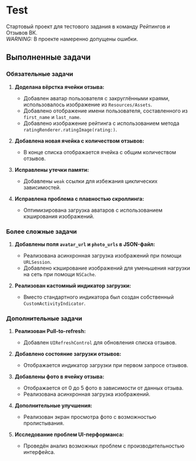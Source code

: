 # Test
Стартовый проект для тестового задания в команду Рейтингов и Отзывов ВК.\
*WARNING:* В проекте намеренно допущены ошибки.

## Выполненные задачи

### Обязательные задачи

1. **Доделана вёрстка ячейки отзыва:**
   - Добавлен аватар пользователя с закруглёнными краями, использовалось изображение из `Resources/Assets`.
   - Добавлено отображение имени пользователя, составленного из `first_name` и `last_name`.
   - Добавлено изображение рейтинга с использованием метода `ratingRenderer.ratingImage(rating:)`.

2. **Добавлена новая ячейка с количеством отзывов:**
   - В конце списка отображается ячейка с общим количеством отзывов.

3. **Исправлены утечки памяти:**
   - Добавлены `weak` ссылки для избежания циклических зависимостей.

4. **Исправлена проблема с плавностью скроллинга:**
   - Оптимизирована загрузка аватаров с использованием кэширования изображений.

### Более сложные задачи

1. **Добавлены поля `avatar_url` и `photo_urls` в JSON-файл:**
   - Реализована асинхронная загрузка изображений при помощи `URLSession`.
   - Добавлено кэширование изображений для уменьшения нагрузки на сеть при помощи `NSCache`.

2. **Реализован кастомный индикатор загрузки:**
   - Вместо стандартного индикатора был создан собственный ` CustomActivityIndicator`.

### Дополнительные задачи

1. **Реализован Pull-to-refresh:**
   - Добавлен `UIRefreshControl` для обновления списка отзывов.

2. **Добавлено состояние загрузки отзывов:**
   - Отображается индикатор загрузки при первом запросе отзывов.

3. **Добавлены фото в ячейку отзыва:**
   - Отображается от 0 до 5 фото в зависимости от данных отзыва.
   - Реализована асинхронная загрузка изображений.

4. **Дополнительные улучшения:**
   - Реализован экран просмотра фото с возможностью пролистывания.

5. **Исследование проблем UI-перформанса:**
   - Проведён анализ возможных проблем с производительностью интерфейса.

